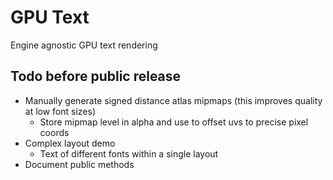 # GPU Text

Engine agnostic GPU text rendering

## Todo before public release
- Manually generate signed distance atlas mipmaps (this improves quality at low font sizes)
	- Store mipmap level in alpha and use to offset uvs to precise pixel coords
- Complex layout demo
	- Text of different fonts within a single layout
- Document public methods

<!-- Available techniques -->
<!-- - MSDF -->
